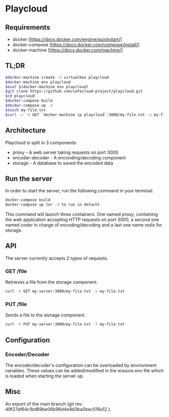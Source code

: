 # Playcloud

## Requirements

* docker [https://docs.docker.com/engine/quickstart/]
* docker-compose [https://docs.docker.com/compose/install/]
* docker-machine [https://docs.docker.com/machine/]

## TL;DR

```bash
$docker-machine create -d virtualbox playcloud
$docker-machine env playcloud
$eval $(docker-machine env playcloud)
$git clone https://github.com/safecloud-project/playcloud.git 
$cd playcloud
$docker-compose build
$docker-compose up -d
$touch my-file.txt
$curl -v -X GET `docker-machine ip playcloud`:3000/my-file.txt -o my-file.txt
```

## Architecture

Playcloud is split in 3 components:

* proxy - A web server taking requests on port 3000
* encoder-decoder - A enconding/decoding component
* storage - A database to saved the encoded data


## Run the server

In order to start the server, run the following command in your terminal:

```bash
docker-compose build
docker-compose up (or -d to run in detach)

```

This command will launch three containers. One named *proxy*, containing the web application accepting HTTP requests on port 3000, a second one named *coder* in charge of encoding/decoding and a last one name *redis* for storage.

## API

The server currently accepts 2 types of requests.

### GET /file

Retrieves a file from the storage component.
```bash
curl -X GET my-server:3000/my-file.txt -o my-file.txt
```

### PUT /file

Sends a file to the storage component.
```bash
curl -X PUT my-server:3000/my-file.txt -T my-file.txt
```


## Configuration

### Encoder/Decoder

The encoder/decoder's configuration can be overloaded by environment variables. These values can be added/modified in the erasure.env file which is loaded when starting the server up.

## Misc
An export of the main branch (git rev: 49f27af64c1bd69be06b96d4e9d3ba0bec516e12 ).
